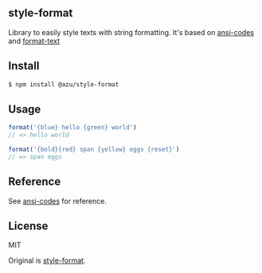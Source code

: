 ## style-format

Library to easily style texts with string formatting.
It's based on [ansi-codes](http://github.com/azer/ansi-codes) and [format-text](http://github.com/azu/format-text)

## Install

```bash
$ npm install @azu/style-format
```

## Usage

```js
format('{blue} hello {green} world')
// => hello world

format('{bold}{red} span {yellow} eggs {reset}')
// => span eggs
```

## Reference

See [ansi-codes](http://github.com/azer/ansi-codes) for reference.

## License

MIT

Original is [style-format](http://github.com/azer/style-format).

